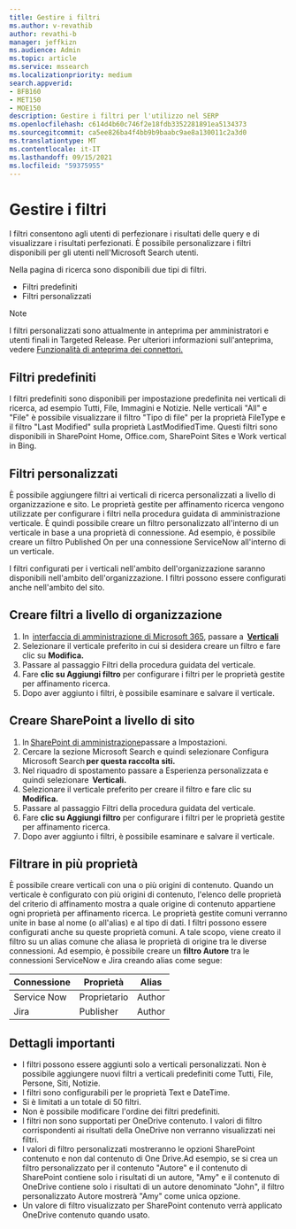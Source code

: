 ```yaml
---
title: Gestire i filtri
ms.author: v-revathib
author: revathi-b
manager: jeffkizn
ms.audience: Admin
ms.topic: article
ms.service: mssearch
ms.localizationpriority: medium
search.appverid:
- BFB160
- MET150
- MOE150
description: Gestire i filtri per l'utilizzo nel SERP
ms.openlocfilehash: c614d4b60c746f2e18fdb3352281891ea5134373
ms.sourcegitcommit: ca5ee826ba4f4bb9b9baabc9ae8a130011c2a3d0
ms.translationtype: MT
ms.contentlocale: it-IT
ms.lasthandoff: 09/15/2021
ms.locfileid: "59375955"
---
```

# <a name="manage-filters"></a>Gestire i filtri

I filtri consentono agli utenti di perfezionare i risultati delle query e di visualizzare i risultati perfezionati. È possibile personalizzare i filtri disponibili per gli utenti nell'Microsoft Search utenti.

Nella pagina di ricerca sono disponibili due tipi di filtri.

- Filtri predefiniti
- Filtri personalizzati

> [!NOTE]
> I filtri personalizzati sono attualmente in anteprima per amministratori e utenti finali in Targeted Release. Per ulteriori informazioni sull'anteprima, vedere [Funzionalità di anteprima dei connettori.](connectors-overview.md#what-are-the-preview-features)

## <a name="out-of-the-box-filters"></a>Filtri predefiniti

I filtri predefiniti sono disponibili per impostazione predefinita nei verticali di ricerca, ad esempio Tutti, File, Immagini e Notizie. Nelle verticali "All" e "File" è possibile visualizzare il filtro "Tipo di file" per la proprietà FileType e il filtro "Last Modified" sulla proprietà LastModifiedTime. Questi filtri sono disponibili in SharePoint Home, Office.com, SharePoint Sites e Work vertical in Bing.

## <a name="custom-filters"></a>Filtri personalizzati

È possibile aggiungere filtri ai verticali di ricerca personalizzati a livello di organizzazione e sito. Le proprietà gestite per affinamento ricerca vengono utilizzate per configurare i filtri nella procedura guidata di amministrazione verticale.  È quindi possibile creare un filtro personalizzato all'interno di un verticale in base a una proprietà di connessione. Ad esempio, è possibile creare un filtro Published On per una connessione ServiceNow all'interno di un verticale.

I filtri configurati per i verticali nell'ambito dell'organizzazione saranno disponibili nell'ambito dell'organizzazione. I filtri possono essere configurati anche nell'ambito del sito.  

## <a name="create-organization-level-filters"></a>Creare filtri a livello di organizzazione

1. In  [interfaccia di amministrazione di Microsoft 365](https://admin.microsoft.com/), passare a  [**Verticali**](https://admin.microsoft.com/Adminportal/Home#/MicrosoftSearch/verticals)
2. Selezionare il verticale preferito in cui si desidera creare un filtro e fare clic su **Modifica.**  
3. Passare al passaggio Filtri della procedura guidata del verticale.
4. Fare **clic su Aggiungi filtro** per configurare i filtri per le proprietà gestite per affinamento ricerca.
5. Dopo aver aggiunto i filtri, è possibile esaminare e salvare il verticale.

## <a name="create-sharepoint-site-level-filters"></a>Creare SharePoint a livello di sito

1. In [SharePoint di amministrazione](https://sharepoint.com/)passare a Impostazioni.
2. Cercare la sezione Microsoft Search e quindi selezionare Configura Microsoft Search **per questa raccolta siti.**
3. Nel riquadro di spostamento passare a Esperienza personalizzata e quindi selezionare  **Verticali.**
4. Selezionare il verticale preferito per creare il filtro e fare clic su **Modifica.**
5. Passare al passaggio Filtri della procedura guidata del verticale.
6. Fare **clic su Aggiungi filtro** per configurare i filtri per le proprietà gestite per affinamento ricerca.
7. Dopo aver aggiunto i filtri, è possibile esaminare e salvare il verticale.

## <a name="filter-across-multiple-properties"></a>Filtrare in più proprietà

È possibile creare verticali con una o più origini di contenuto. Quando un verticale è configurato con più origini di contenuto, l'elenco delle proprietà del criterio di affinamento mostra a quale origine di contenuto appartiene ogni proprietà per affinamento ricerca. Le proprietà gestite comuni verranno unite in base al nome (o all'alias) e al tipo di dati. I filtri possono essere configurati anche su queste proprietà comuni. A tale scopo, viene creato il filtro su un alias comune che aliasa le proprietà di origine tra le diverse connessioni. Ad esempio, è possibile creare un **filtro Autore** tra le connessioni ServiceNow e Jira creando alias come segue:

 | Connessione | Proprietà | Alias |
 | --- | --- | --- |
 | Service Now | Proprietario | Author |
 | Jira | Publisher | Author |

## <a name="important-details"></a>Dettagli importanti

- I filtri possono essere aggiunti solo a verticali personalizzati. Non è possibile aggiungere nuovi filtri a verticali predefiniti come Tutti, File, Persone, Siti, Notizie.
- I filtri sono configurabili per le proprietà Text e DateTime.
- Si è limitati a un totale di 50 filtri.
- Non è possibile modificare l'ordine dei filtri predefiniti.
- I filtri non sono supportati per OneDrive contenuto. I valori di filtro corrispondenti ai risultati della OneDrive non verranno visualizzati nei filtri.
- I valori di filtro personalizzati mostreranno le opzioni SharePoint contenuto e non dal contenuto di One Drive.Ad esempio, se si crea un filtro personalizzato per il contenuto "Autore" e il contenuto di SharePoint contiene solo i risultati di un autore, "Amy" e il contenuto di OneDrive contiene solo i risultati di un autore denominato "John", il filtro personalizzato Autore mostrerà "Amy" come unica opzione.
- Un valore di filtro visualizzato per SharePoint contenuto verrà applicato OneDrive contenuto quando usato.
